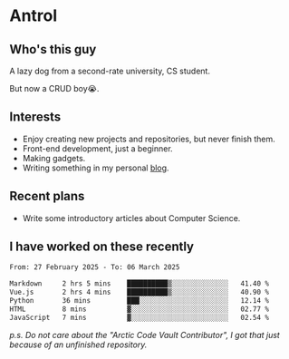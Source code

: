 # Antrol

## Who's this guy

A lazy dog from a second-rate university, CS student.

But now a CRUD boy😭.

## Interests

* Enjoy creating new projects and repositories, but never finish them.
* Front-end development, just a beginner.
* Making gadgets.
* Writing something in my personal [blog](https://blog.antrol.xyz/).

## Recent plans

* Write some introductory articles about Computer Science.

<!--
* Try to develop a website for [Anime4KCPP](https://github.com/TianZerL/Anime4KCPP).
* Develop a Markdown renderer which user can customize its css, of course it is GUI-based.~~(If I could finish  it before getting bored)~~
* Work with my [teammates](https://github.com/SWJTU-Lazy-Dogs).
* Find something interests me, as a hobby after finishing my ~~boring~~ homework.
-->

## I have worked on these recently

<!--START_SECTION:waka-->

```txt
From: 27 February 2025 - To: 06 March 2025

Markdown     2 hrs 5 mins    ██████████▒░░░░░░░░░░░░░░   41.40 %
Vue.js       2 hrs 4 mins    ██████████▒░░░░░░░░░░░░░░   40.90 %
Python       36 mins         ███░░░░░░░░░░░░░░░░░░░░░░   12.14 %
HTML         8 mins          ▓░░░░░░░░░░░░░░░░░░░░░░░░   02.77 %
JavaScript   7 mins          ▓░░░░░░░░░░░░░░░░░░░░░░░░   02.54 %
```

<!--END_SECTION:waka-->

*p.s.  Do not care about the "Arctic Code Vault Contributor", I got that just because of an unfinished repository.*

<!--
**qzmlgfj/qzmlgfj** is a ✨ _special_ ✨ repository because its `README.md` (this file) appears on your GitHub profile.

Here are some ideas to get you started:

- 🔭 I’m currently working on ...
- 🌱 I’m currently learning ...
- 👯 I’m looking to collaborate on ...
- 🤔 I’m looking for help with ...
- 💬 Ask me about ...
- 📫 How to reach me: ...
- 😄 Pronouns: ...
- ⚡ Fun fact: ...
-->

